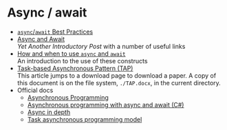 # Async / await

- [`async`/`await` Best Practices](https://msdn.microsoft.com/en-us/magazine/jj991977.aspx)
- [Async and Await](https://blog.stephencleary.com/2012/02/async-and-await.html)<br/>_Yet Another Introductory Post_ with a number of useful links
- [How and when to use `async` and `await`](https://stackoverflow.com/questions/14455293/how-and-when-to-use-async-and-await)<br/>An introduction to the use of these constructs
- [Task-based Asynchronous Pattern (TAP)](https://www.microsoft.com/en-us/download/details.aspx?id=19957)<br/>This article jumps to a download page to download a paper. A copy of this document is on the file system, `./TAP.docx`, in the current directory.
- Official docs
    - [Asynchronous Programming](https://docs.microsoft.com/en-us/dotnet/csharp/async)
    - [Asynchronous programming with async and await (C#)](https://docs.microsoft.com/en-us/dotnet/csharp/programming-guide/concepts/async/index)
    - [Async in depth](https://docs.microsoft.com/en-us/dotnet/standard/async-in-depth)
    - [Task asynchronous programming model](https://docs.microsoft.com/en-us/dotnet/csharp/programming-guide/concepts/async/task-asynchronous-programming-model)
